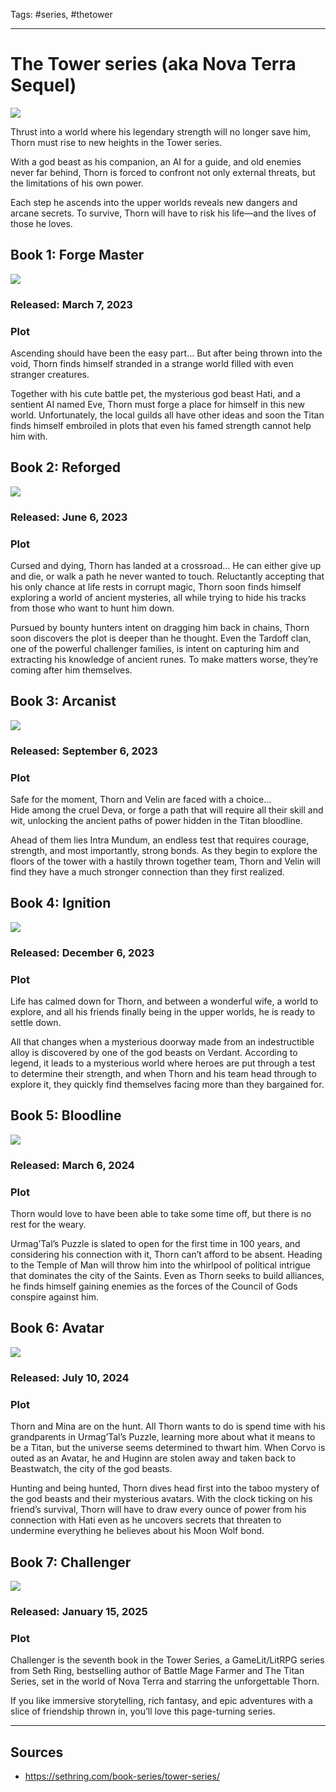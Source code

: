 Tags: #series, #thetower

---
# The Tower series (aka Nova Terra Sequel)

![](../Resources/Attachments/Series_Tower_Logo.png)

Thrust into a world where his legendary strength will no longer save him, Thorn must rise to new heights in the Tower series.

With a god beast as his companion, an AI for a guide, and old enemies never far behind, Thorn is forced to confront not only external threats, but the limitations of his own power.

Each step he ascends into the upper worlds reveals new dangers and arcane secrets. To survive, Thorn will have to risk his life—and the lives of those he loves.

## Book 1: Forge Master

![](../Resources/Attachments/BookCover_Tower01_ForgeMaster.png)

### Released: March 7, 2023

### Plot

Ascending should have been the easy part… But after being thrown into the void, Thorn finds himself stranded in a strange world filled with even stranger creatures.

Together with his cute battle pet, the mysterious god beast Hati, and a sentient AI named Eve, Thorn must forge a place for himself in this new world. Unfortunately, the local guilds all have other ideas and soon the Titan finds himself embroiled in plots that even his famed strength cannot help him with.

## Book 2: Reforged

![](../Resources/Attachments/BookCover_Tower02_Reforged.png)

### Released: June 6, 2023

### Plot

Cursed and dying, Thorn has landed at a crossroad… He can either give up and die, or walk a path he never wanted to touch. Reluctantly accepting that his only chance at life rests in corrupt magic, Thorn soon finds himself exploring a world of ancient mysteries, all while trying to hide his tracks from those who want to hunt him down.

Pursued by bounty hunters intent on dragging him back in chains, Thorn soon discovers the plot is deeper than he thought. Even the Tardoff clan, one of the powerful challenger families, is intent on capturing him and extracting his knowledge of ancient runes. To make matters worse, they’re coming after him themselves.

## Book 3: Arcanist

![](../Resources/Attachments/BookCover_Tower03_Arcanist.png)

### Released: September 6, 2023

### Plot

Safe for the moment, Thorn and Velin are faced with a choice…  
Hide among the cruel Deva, or forge a path that will require all their skill and wit, unlocking the ancient paths of power hidden in the Titan bloodline.

Ahead of them lies Intra Mundum, an endless test that requires courage, strength, and most importantly, strong bonds. As they begin to explore the floors of the tower with a hastily thrown together team, Thorn and Velin will find they have a much stronger connection than they first realized.

## Book 4: Ignition

![](../Resources/Attachments/BookCover_Tower04_Ignition.png)

### Released: December 6, 2023

### Plot

Life has calmed down for Thorn, and between a wonderful wife, a world to explore, and all his friends finally being in the upper worlds, he is ready to settle down.

All that changes when a mysterious doorway made from an indestructible alloy is discovered by one of the god beasts on Verdant. According to legend, it leads to a mysterious world where heroes are put through a test to determine their strength, and when Thorn and his team head through to explore it, they quickly find themselves facing more than they bargained for.

## Book 5: Bloodline

![](../Resources/Attachments/BookCover_Tower05_Bloodline.png)

### Released: March 6, 2024

### Plot

Thorn would love to have been able to take some time off, but there is no rest for the weary.

Urmag’Tal’s Puzzle is slated to open for the first time in 100 years, and considering his connection with it, Thorn can’t afford to be absent. Heading to the Temple of Man will throw him into the whirlpool of political intrigue that dominates the city of the Saints. Even as Thorn seeks to build alliances, he finds himself gaining enemies as the forces of the Council of Gods conspire against him.

## Book 6: Avatar

![](../Resources/Attachments/BookCover_Tower06_Avatar.png)

### Released: July 10, 2024

### Plot

Thorn and Mina are on the hunt. All Thorn wants to do is spend time with his grandparents in Urmag’Tal’s Puzzle, learning more about what it means to be a Titan, but the universe seems determined to thwart him. When Corvo is outed as an Avatar, he and Huginn are stolen away and taken back to Beastwatch, the city of the god beasts.

Hunting and being hunted, Thorn dives head first into the taboo mystery of the god beasts and their mysterious avatars. With the clock ticking on his friend’s survival, Thorn will have to draw every ounce of power from his connection with Hati even as he uncovers secrets that threaten to undermine everything he believes about his Moon Wolf bond.

## Book 7: Challenger

![](../Resources/Attachments/BookCover_Tower07_Challenger.png)

### Released: January 15, 2025

### Plot

Challenger is the seventh book in the Tower Series, a GameLit/LitRPG series from Seth Ring, bestselling author of Battle Mage Farmer and The Titan Series, set in the world of Nova Terra and starring the unforgettable Thorn.

If you like immersive storytelling, rich fantasy, and epic adventures with a slice of friendship thrown in, you’ll love this page-turning series.

---
## Sources
- https://sethring.com/book-series/tower-series/